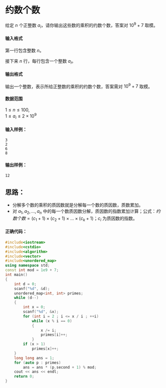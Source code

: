 # 约数个数
给定 $n$ 个正整数 $a_i$，请你输出这些数的乘积的约数个数，答案对 $10^9+7$ 取模。

#### 输入格式

第一行包含整数 $n$。

接下来 $n$ 行，每行包含一个整数 $a_i$。

#### 输出格式

输出一个整数，表示所给正整数的乘积的约数个数，答案需对 $10^9+7$ 取模。

#### 数据范围

$1\le n \le 100$,  
$1\le a_i \le 2 \times 10^9$

#### 输入样例：

```
3
2
6
8
```

#### 输出样例：

```
12
```

## 思路：
* 分解多个数的乘积的质因数就是分解每一个数的质因数，质数累加。
* 对 $a_1,a_2,\ldots,a_n$ 中的每一个数质因数分解，质因数的指数累加计算；公式：$约数个数 = (c_1 + 1) \times (c_2 + 1) \times \ldots \times (c_k + 1)$；$c_i$ 为质因数的指数。

#### 正确代码：
```cpp
#include<iostream>
#include<cstdio>
#include<algorithm>
#include<vector>
#include<unordered_map>
using namespace std;
const int mod = 1e9 + 7;
int main()
{
	int d = 0;
	scanf("%d", &d);
	unordered_map<int, int> primes;
	while (d--)
	{
		int x = 0;
		scanf("%d", &x);
		for (int i = 2 ; i <= x / i ; ++i)
			while (x % i == 0)
			{
				x /= i;
				primes[i]++;
			}
		if (x > 1)
			primes[x]++;
	}
	long long ans = 1;
	for (auto p : primes)
		ans = ans * (p.second + 1) % mod;
	cout << ans << endl;
	return 0;
}
```